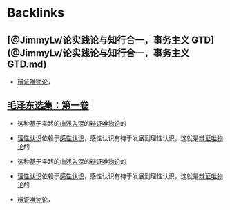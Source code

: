 
# Backlinks
## [@JimmyLv/论实践论与知行合一，事务主义 GTD](@JimmyLv/论实践论与知行合一，事务主义 GTD.md)
- [辩证唯物论](辩证唯物论.md)，

## [毛泽东选集：第一卷](毛泽东选集：第一卷.md)
- 这种基于实践的[由浅入深](由浅入深.md)的[辩证唯物论](辩证唯物论.md)的

- [理性认识](理性认识.md)依赖于[感性认识](感性认识.md)，感性认识有待于发展到理性认识，这就是[辩证唯物论](辩证唯物论.md)的

- 这种基于实践的[由浅入深](由浅入深.md)的[辩证唯物论](辩证唯物论.md)的

- [理性认识](理性认识.md)依赖于[感性认识](感性认识.md)，感性认识有待于发展到理性认识，这就是[辩证唯物论](辩证唯物论.md)的

- [辩证唯物论](辩证唯物论.md)，

